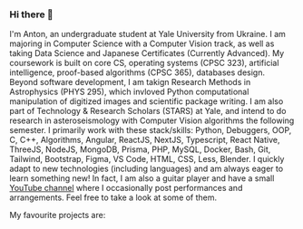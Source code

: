 ### Hi there 👋

I'm Anton, an undergraduate student at Yale University from Ukraine. I am majoring in Computer Science with a Computer Vision track, as well as taking Data Science and Japanese Certificates (Currently Advanced). My coursework is built on core CS, operating systems (CPSC 323), artificial intelligence, proof-based algorithms (CPSC 365), databases design. Beyond software development, I am takign Research Methods in Astrophysics (PHYS 295), which invloved Python computational manipulation of digitized images and scientific package writing. I am also part of Technology & Research Scholars (STARS) at Yale, and intend to do research in asteroseismology with Computer Vision algorithms the following semester. I primarily work with these stack/skills: Python, Debuggers, OOP, C, C++, Algorithms, Angular, ReactJS, NextJS, Typescript, React Native, ThreeJS, NodeJS, MongoDB, Prisma, PHP, MySQL, Docker, Bash, Git, Tailwind, Bootstrap, Figma, VS Code, HTML, CSS, Less, Blender. I quickly adapt to new technologies (including languages) and am always eager to learn something new! In fact, I am also a guitar player and have a small [YouTube channel](https://www.youtube.com/watch?v=1WgWeCgFUMQ) where I occasionally post performances and arrangements. Feel free to take a look at some of them.

My favourite projects are:
